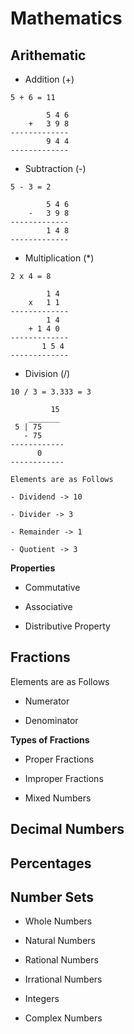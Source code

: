 # Mathematics

## Arithematic

- Addition (+)

```
5 + 6 = 11
```

```
        5 4 6
    +   3 9 8
-------------
        9 4 4
-------------
```

- Subtraction (-)

```
5 - 3 = 2
```

```
        5 4 6
    -   3 9 8
-------------
        1 4 8
-------------
```

- Multiplication (*)

```
2 x 4 = 8
```

```
        1 4
    x   1 1
-------------
        1 4
    + 1 4 0
-------------
       1 5 4
-------------
```

- Division (/)

```
10 / 3 = 3.333 = 3
```

```
         15
    _______
 5 | 75
   - 75
------------
      0
------------
```

    Elements are as Follows

    - Dividend -> 10

    - Divider -> 3

    - Remainder -> 1

    - Quotient -> 3

**Properties**

- Commutative

- Associative

- Distributive Property

## Fractions

Elements are as Follows

- Numerator

- Denominator

**Types of Fractions**

- Proper Fractions

- Improper Fractions

- Mixed Numbers

## Decimal Numbers

## Percentages

## Number Sets

- Whole Numbers

- Natural Numbers

- Rational Numbers

- Irrational Numbers

- Integers

- Complex Numbers





